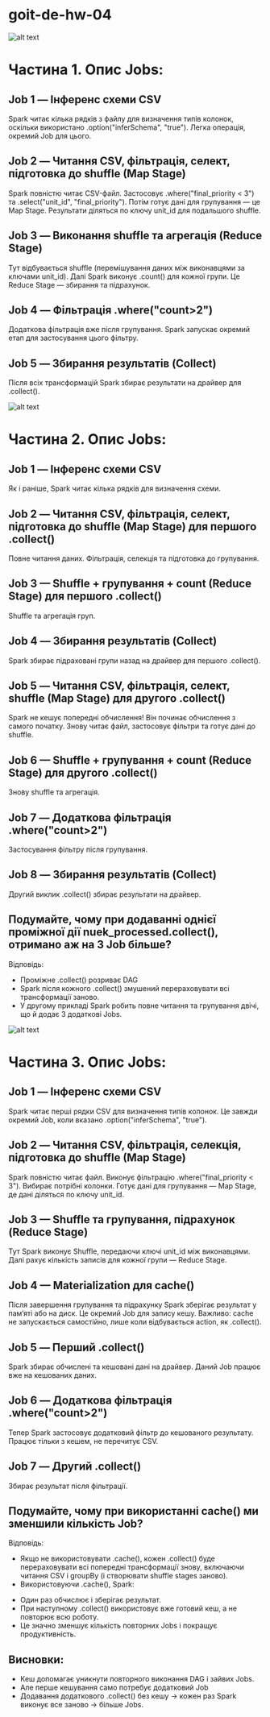 # goit-de-hw-04

![alt text](part1_all_jobs.png)

# Частина 1. Опис Jobs:
## Job 1 — Інференс схеми CSV
Spark читає кілька рядків з файлу для визначення типів колонок, оскільки використано .option("inferSchema", "true").
Легка операція, окремий Job для цього.
## Job 2 — Читання CSV, фільтрація, селект, підготовка до shuffle (Map Stage)
Spark повністю читає CSV-файл.
Застосовує .where("final_priority < 3") та .select("unit_id", "final_priority").
Потім готує дані для групування — це Map Stage.
Результати діляться по ключу unit_id для подальшого shuffle.
## Job 3 — Виконання shuffle та агрегація (Reduce Stage)
Тут відбувається shuffle (перемішування даних між виконавцями за ключами unit_id).
Далі Spark виконує .count() для кожної групи.
Це Reduce Stage — збирання та підрахунок.
## Job 4 — Фільтрація .where("count>2")
Додаткова фільтрація вже після групування.
Spark запускає окремий етап для застосування цього фільтру.
## Job 5 — Збирання результатів (Collect)
Після всіх трансформацій Spark збирає результати на драйвер для .collect().
 
![alt text](part2_all_jobs.png)

# Частина 2. Опис Jobs:
## Job 1 — Інференс схеми CSV
Як і раніше, Spark читає кілька рядків для визначення схеми.
## Job 2 — Читання CSV, фільтрація, селект, підготовка до shuffle (Map Stage) для першого .collect()
Повне читання даних.
Фільтрація, селекція та підготовка до групування.
## Job 3 — Shuffle + групування + count (Reduce Stage) для першого .collect()
Shuffle та агрегація груп.
## Job 4 — Збирання результатів (Collect)
Spark збирає підраховані групи назад на драйвер для першого .collect().
## Job 5 — Читання CSV, фільтрація, селект, shuffle (Map Stage) для другого .collect()
Spark не кешує попередні обчислення!
Він починає обчислення з самого початку.
Знову читає файл, застосовує фільтри та готує дані до shuffle.
## Job 6 — Shuffle + групування + count (Reduce Stage) для другого .collect()
Знову shuffle та агрегація.
## Job 7 — Додаткова фільтрація .where("count>2")
Застосування фільтру після групування.
## Job 8 — Збирання результатів (Collect)
Другий виклик .collect() збирає результати на драйвер.

## Подумайте, чому при додаванні однієї проміжної дії nuek_processed.collect(), отримано аж на 3 Job більше?
Відповідь:
* Проміжне .collect() розриває DAG
* Spark після кожного .collect() змушений перераховувати всі трансформації заново.
* У другому прикладі Spark робить повне читання та групування двічі, що й додає 3 додаткові Jobs.

![alt text](part3_all_jobs.png)

# Частина 3. Опис Jobs:
## Job 1 — Інференс схеми CSV
Spark читає перші рядки CSV для визначення типів колонок.
Це завжди окремий Job, коли вказано .option("inferSchema", "true").
## Job 2 — Читання CSV, фільтрація, селекція, підготовка до shuffle (Map Stage)
Spark повністю читає файл.
Виконує фільтрацію .where("final_priority < 3").
Вибирає потрібні колонки.
Готує дані для групування — Map Stage, де дані діляться по ключу unit_id.
## Job 3 — Shuffle та групування, підрахунок (Reduce Stage)
Тут Spark виконує Shuffle, передаючи ключі unit_id між виконавцями.
Далі рахує кількість записів для кожної групи — Reduce Stage.
## Job 4 — Materialization для cache()
Після завершення групування та підрахунку Spark зберігає результат у пам’яті або на диск.
Це окремий Job для запису кешу.
Важливо: cache не запускається самостійно, лише коли відбувається action, як .collect().
## Job 5 — Перший .collect()
Spark збирає обчислені та кешовані дані на драйвер.
Даний Job працює вже на кешованих даних.
## Job 6 — Додаткова фільтрація .where("count>2")
Тепер Spark застосовує додатковий фільтр до кешованого результату.
Працює тільки з кешем, не перечитує CSV.
## Job 7 — Другий .collect()
Збирає результат після фільтрації.

## Подумайте, чому при використанні cache() ми зменшили кількість Job?
Відповідь:
* Якщо не використовувати .cache(), кожен .collect() буде перераховувати всі попередні трансформації знову, включаючи читання CSV і groupBy (і створювати shuffle stages заново).
* Використовуючи .cache(), Spark:
 - Один раз обчислює і зберігає результат.
 - При наступному .collect() використовує вже готовий кеш, а не повторює всю роботу.
 - Це значно зменшує кількість повторних Jobs і покращує продуктивність.

## Висновки:
* Кеш допомагає уникнути повторного виконання DAG і зайвих Jobs.
* Але перше кешування само потребує додатковий Job
* Додавання додаткового .collect() без кешу → кожен раз Spark виконує все заново → більше Jobs.

